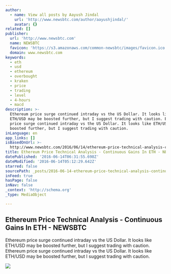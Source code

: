 ```yaml
---
author:
  - name: View all posts by Aayush Jindal
    url: 'http://www.newsbtc.com/author/aayushjindal/'
    avatar: {}
related: []
publisher:
  url: 'http://www.newsbtc.com'
  name: NEWSBTC
  favicon: 'https://s3.amazonaws.com/common-newsbtc/images/favicon.ico'
  domain: www.newsbtc.com
keywords:
  - eth
  - usd
  - ethereum
  - overbought
  - kraken
  - price
  - trading
  - level
  - 4-hours
  - macd
description: >-
  Ethereum price surge continued intraday vs the US Dollar. It looks like
  ETH/USD may be boosted further, but I suggest trading with caution. Ethereum
  price surge continued intraday vs the US Dollar. It looks like ETH/USD may be
  boosted further, but I suggest trading with caution.
inLanguage: en
app_links: []
isBasedOnUrl: >-
  http://www.newsbtc.com/2016/06/14/ethereum-price-technical-analysis-continuous-gains-eth/
title: Ethereum Price Technical Analysis - Continuous Gains In ETH - NEWSBTC
datePublished: '2016-06-14T06:31:55.698Z'
dateModified: '2016-06-14T05:12:29.642Z'
starred: false
sourcePath: _posts/2016-06-14-ethereum-price-technical-analysis-continuous-gains-in-eth.md
inFeed: true
hasPage: false
inNav: false
_context: 'http://schema.org'
_type: MediaObject

---
```

<article style=""><h1>Ethereum Price Technical Analysis - Continuous Gains In ETH - NEWSBTC</h1><p>Ethereum price surge continued intraday vs the US Dollar. It looks like ETH/USD may be boosted further, but I suggest trading with caution. Ethereum price surge continued intraday vs the US Dollar. It looks like ETH/USD may be boosted further, but I suggest trading with caution.</p><img src="http://s3.amazonaws.com/main-newsbtc-images/2016/06/14035752/Ethereum10.png" /></article>